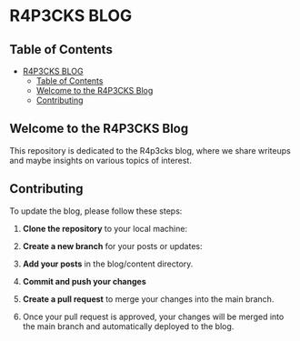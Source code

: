 # R4P3CKS BLOG

## Table of Contents

- [R4P3CKS BLOG](#r4p3cks-blog)
  - [Table of Contents](#table-of-contents)
  - [Welcome to the R4P3CKS Blog](#welcome-to-the-r4p3cks-blog)
  - [Contributing](#contributing)

## Welcome to the R4P3CKS Blog

This repository is dedicated to the R4p3cks blog, where we share writeups and maybe insights on various topics of interest.

## Contributing

To update the blog, please follow these steps:

1. **Clone the repository** to your local machine:

2. **Create a new branch** for your posts or updates:

3. **Add your posts** in the blog/content directory.

4. **Commit and push your changes**

5. **Create a pull request** to merge your changes into the main branch.

6. Once your pull request is approved, your changes will be merged into the main branch and automatically deployed to the blog.
